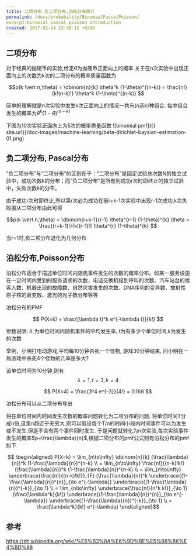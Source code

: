 ```yaml
---
title: 二项分布,负二项分布,泊松分布简介
permalink: /docs/probability/BinomialPascalPoisson/
excerpt:binomial pascal poisson introduction
created: 2017-02-14 22:50:15 +0200
---
```


## 二项分布

对于经典的抛硬币的实验,给定$\theta$为抛硬币正面向上的概率 关于在n次实验中出现正面向上的次数为k次的二项分布的概率质量函数为

$$p(k \vert n,\theta) = \dbinom{n}{k} \theta^k (1-\theta)^{(n-k)}  = \frac{n!}{k!(n-k)!} \theta^k (1-\theta)^{(n-k)} $$


简单的理解就是n次实验中发生k次正面向上的情况一共有(n选k)种组合. 每中组合发生的概率为$\theta^k (1-\theta)^{(n-k)}$


下图为10次实验正面向上为5次的概率质量函数
![binomial pmf]({{ site.url}}/doc-images/machine-learning/beta-dirichlet-baysian-estimation-01.png)

## 负二项分布, Pascal分布

“负二项分布”与“二项分布”的区别在于：“二项分布”是固定试验总次数N的独立试验中，成功次数k的分布；而“负二项分布”是所有到成功r次时即终止的独立试验中，失败次数k的分布。

由于成功r次时即终止,所以第r次必为成功在前r+k-1次实验中出现r-1次成功,k次失败服从二项分布由此可得

$$p(k \vert n,\theta) = \dbinom{r+k-1}{r-1} \theta^{r-1} (1-\theta)^{k} \theta  = \frac{(r+k-1)!}{k!(r-1)!} \theta^{r} (1-\theta)^{k} $$

当r=1时,负二项分布退化为几何分布

## 泊松分布,Poisson分布

泊松分布适合于描述单位时间内随机事件发生的次数的概率分布。如某一服务设施在一定时间内受到的服务请求的次数，电话交换机接到呼叫的次数、汽车站台的候客人数、机器出现的故障数、自然灾害发生的次数、DNA序列的变异数、放射性原子核的衰变数、激光的光子数分布等等

泊松分布的PMF

$$ P(X=k) = \frac{(\lambda t)^k e^{-\lambda t}}{k!} $$

参数说明: $\lambda$ 为单位时间内随机事件的平均发生率, t为有多少个单位时间,k为发生的次数

举例，小明打电动游戏,平均每10分钟杀死一个怪物, 游戏30分钟结束, 问小明在一局游戏中杀死4个怪物的几率是多大?

设单位时间为10分钟,则有
$$ \lambda = 1, t = 3, k = 4 $$

$$ P(X=4) = \frac{3^4 e^{-3}}{4!} = 0.168 $$

泊松分布可以从二项分布导出

将在单位时间内时间发生次数的概率问题转化为二项分布的问题. 将单位时间T分成n份,这里n趋近于无穷大,则可以假设每个T/n的时间小段内时间事件可以为发生或不发生,但是不会有两个事件同时发生. 于是问题就转化为n次实验,每次实验事件发生的概率$p=\frac{\lambda}{n}$,根据二项分布的pmf公式则有泊松分布的pmf如下

$$ \begin{aligned}
P(X=k) = \lim_{n\to\infty} \dbinom{n}{k} (\frac{\lambda}{n})^k (1-\frac{\lambda}{n})^{n-k} \\
= \lim_{n\to\infty} \frac{n!}{(n-k)!k!} (\frac{\lambda}{n})^k (1-\frac{\lambda}{n})^{n-k} \\
= \lim_{n\to\infty} \underbrace{\frac{n!}{(n-k)!k!}}_{F}  (\frac{\lambda}{n})^k \underbrace{(1-\frac{\lambda}{n})^{n}}_{\to e^{-\lambda}} \underbrace{(1-\frac{\lambda}{n})^{-k}}_{\to 1} \\
= \lim_{n\to\infty} \underbrace{\frac{n!}{n^k k!}}_{\to 1}  (\frac{\lambda^k}{k!}) \underbrace{(1-\frac{\lambda}{n})^{n}}_{\to e^{-\lambda}} \underbrace{(1-\frac{\lambda}{n})^{-k}}_{\to 1} \\
= \frac{\lambda^k}{k!}  e^{-\lambda}
\end{aligned}$$

## 参考

https://zh.wikipedia.org/wiki/%E6%B3%8A%E6%9D%BE%E5%88%86%E4%BD%88
